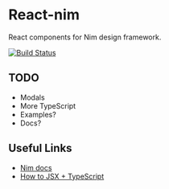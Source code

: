 # React-nim

React components for Nim design framework.

[![Build Status](https://travis-ci.org/oktadeveloper/react-nim.svg?branch=master)](https://travis-ci.org/oktadeveloper/react-nim)


## TODO
- Modals
- More TypeScript
- Examples?
- Docs?


## Useful Links

- [Nim docs](https://design-docs.trexcloud.com/)
- [How to JSX + TypeScript](https://www.typescriptlang.org/docs/handbook/jsx.html)
